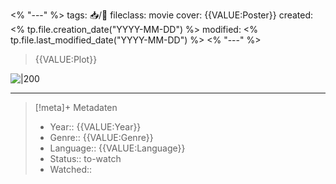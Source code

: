 <% "---" %>
tags: 📥/📀
fileclass: movie
cover: {{VALUE:Poster}}
created: <% tp.file.creation_date("YYYY-MM-DD") %>
modified: <% tp.file.last_modified_date("YYYY-MM-DD") %>
<% "---" %>

> {{VALUE:Plot}}

![|200]({{VALUE:Poster}})


---

> [!meta]+ Metadaten
> - Year:: {{VALUE:Year}}
> - Genre:: {{VALUE:Genre}}
> - Language:: {{VALUE:Language}}
> - Status:: to-watch
> - Watched:: 